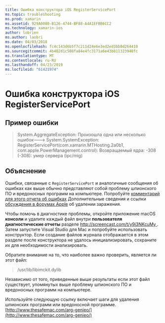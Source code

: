 ```yaml
---
title: Ошибка конструктора iOS RegisterServicePort
ms.topic: troubleshooting
ms.prod: xamarin
ms.assetid: 929A0080-B126-4744-BF88-A4A1EFBB6CC2
ms.technology: xamarin-ios
author: lobrien
ms.author: laobri
ms.date: 04/03/2018
ms.openlocfilehash: fc4c143d6b5f7c211d24e6e3ed2ed3bb8d264410
ms.sourcegitcommit: 4b402d1c508fa84e4fc3171a6e43b811323948fc
ms.translationtype: MT
ms.contentlocale: ru-RU
ms.lasthandoff: 04/23/2019
ms.locfileid: "61421974"
---
```

# <a name="ios-designer-error-with-registerserviceport"></a>Ошибка конструктора iOS RegisterServicePort

## <a name="sample-error"></a>Пример ошибки
> System.AggregateException: Произошла одна или несколько ошибок---> System.SystemException: RegisterServicePort(com.xamarin.MTHosting.2a0b1, com.apple.PowerManagement.control): Возвращаемый ядра: -308 (-308): умер сервера (ipc/mig)

## <a name="explanation"></a>Объяснение
Ошибки, связанные с `RegisterServicePort` и аналогичные сообщения об ошибках как выше обычно представляют собой проблему шпионского ПО и вредоносных программ на компьютере. Попробуйте [комментарий для этого отчета об ошибках](https://bugzilla.xamarin.com/show_bug.cgi?id=21907#c4) Дополнительные сведения и ссылки [обсуждения в форумах Apple](https://discussions.apple.com/thread/5596008) об удалении заражения. 

Чтобы помочь в диагностике проблемы, откройте приложение macOS **консоли** и удалите каждый файл внутри **пользователя диагностические отчеты** разделе [ http://screencast.com/t/y9i3NKcuMy ](http://screencast.com/t/y9i3NKcuMy). Затем запустите Visual Studio для Mac и попробуйте использовать конструктор. Если создание файлов журнала отображается в этом разделе после конструктора не удалось инициализировать, сохраните их для необходимости анализировать.  

Обратите внимание на то, что наиболее важно проверить, является ли этот файл: 
> /usr/lib/libimckit.dylib

Независимо от того, приведенные выше результаты если этот файл существует, упомянутых выше проблему шпионского ПО и вредоносных программ на компьютере.  

Используйте следующую ссылку включает шаги для удаления шпионских программ или вредоносной программе. [http://www.thesafemac.com/arg-genieo/](http://www.thesafemac.com/arg-genieo/)  

